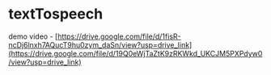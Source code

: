 # textTospeech
demo video - [https://drive.google.com/file/d/1fisR-ncDj6lnxh7AQucT9hu0zym_daSn/view?usp=drive_link](https://drive.google.com/file/d/19Q0eWjTaZtK9zRKWkd_UKCJM5PXPdyw0/view?usp=drive_link)
